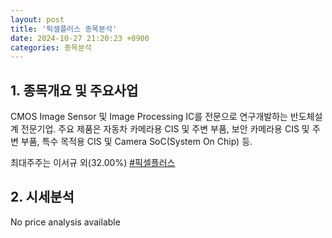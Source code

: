 ```yaml
---
layout: post
title: '픽셀플러스 종목분석'
date: 2024-10-27 21:20:23 +0900
categories: 종목분석
---
```


## 1. 종목개요 및 주요사업

CMOS Image Sensor 및 Image Processing IC를 전문으로 연구개발하는 반도체설계 전문기업. 주요 제품은 자동차 카메라용 CIS 및 주변 부품, 보안 카메라용 CIS 및 주변 부품,  특수 목적용 CIS 및 Camera SoC(System On Chip) 등.

최대주주는 이서규 외(32.00%)
[#픽셀플러스](#)

## 2. 시세분석

No price analysis available

